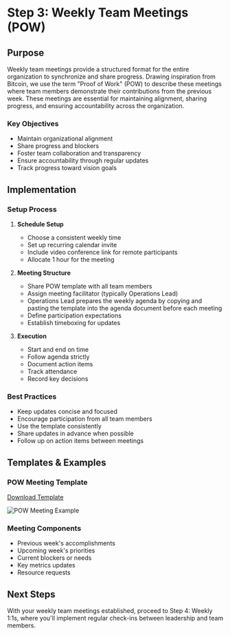 # Step 3: Weekly Team Meetings (POW)

## Purpose
Weekly team meetings provide a structured format for the entire organization to synchronize and share progress. Drawing inspiration from Bitcoin, we use the term "Proof of Work" (POW) to describe these meetings where team members demonstrate their contributions from the previous week. These meetings are essential for maintaining alignment, sharing progress, and ensuring accountability across the organization.

### Key Objectives
- Maintain organizational alignment
- Share progress and blockers
- Foster team collaboration and transparency
- Ensure accountability through regular updates
- Track progress toward vision goals

## Implementation

### Setup Process
1. **Schedule Setup**
   - Choose a consistent weekly time
   - Set up recurring calendar invite
   - Include video conference link for remote participants
   - Allocate 1 hour for the meeting

2. **Meeting Structure**
   - Share POW template with all team members
   - Assign meeting facilitator (typically Operations Lead)
   - Operations Lead prepares the weekly agenda by copying and pasting the template into the agenda document before each meeting
   - Define participation expectations
   - Establish timeboxing for updates

3. **Execution**
   - Start and end on time
   - Follow agenda strictly
   - Document action items
   - Track attendance
   - Record key decisions

### Best Practices
- Keep updates concise and focused
- Encourage participation from all team members
- Use the template consistently
- Share updates in advance when possible
- Follow up on action items between meetings

## Templates & Examples

### POW Meeting Template
[Download Template](link-to-template)

![POW Meeting Example](link-to-image)

### Meeting Components
- Previous week's accomplishments
- Upcoming week's priorities
- Current blockers or needs
- Key metrics updates
- Resource requests

## Next Steps
With your weekly team meetings established, proceed to Step 4: Weekly 1:1s, where you'll implement regular check-ins between leadership and team members.
